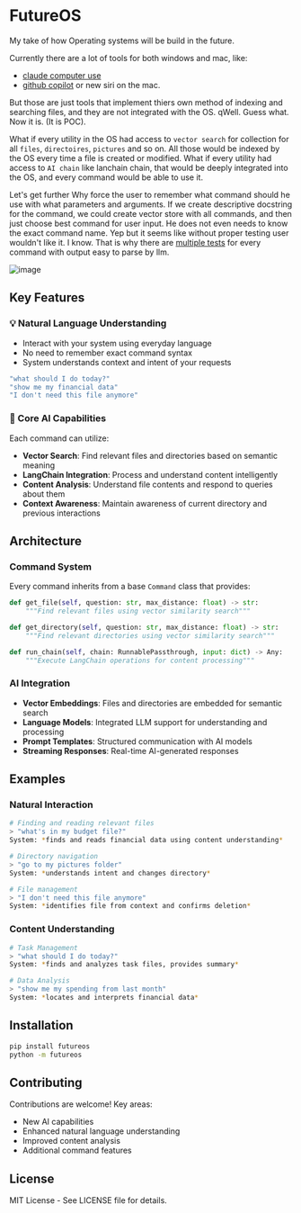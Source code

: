 # FutureOS

My take of how Operating systems will be build in the future.

Currently there are a lot of tools for both windows and mac, like: 
- [claude computer use](https://www.anthropic.com/news/3-5-models-and-computer-use)
- [github copilot](https://copilot.github.com)
or new siri on the mac.

But those are just tools that implement thiers own method of indexing and searching files, and they are not integrated with the OS.
qWell. Guess what. Now it is. (It is POC).

What if every utility in the OS had access to `vector search` for collection for all `files`, `directoires`, `pictures` and so on. All those would be indexed by the OS every time a file is created or modified.
What if every utility had access to `AI chain` like lanchain chain, that would be deeply integrated into the OS, and every command would be able to use it.

Let's get further
Why force the user to remember what command should he use with what parameters and arguments. 
If we create descriptive docstring for the command, we could create vector store with all commands, and then just choose best command for user input. He does not even needs to know the exact command name.
Yep but it seems like without proper testing user wouldn't like it. I know. That is why there are [multiple tests](/tests/test_create_collections.py) for every command with output easy to parse by llm.

![image](https://github.com/user-attachments/assets/4bdf7e12-0f9b-4f68-a588-4aed67ec6d45)

## Key Features

### 💡 Natural Language Understanding

- Interact with your system using everyday language
- No need to remember exact command syntax
- System understands context and intent of your requests

```bash
"what should I do today?"
"show me my financial data"
"I don't need this file anymore"
```

### 🧠 Core AI Capabilities

Each command can utilize:

- **Vector Search**: Find relevant files and directories based on semantic meaning
- **LangChain Integration**: Process and understand content intelligently
- **Content Analysis**: Understand file contents and respond to queries about them
- **Context Awareness**: Maintain awareness of current directory and previous interactions

## Architecture

### Command System

Every command inherits from a base `Command` class that provides:

```python
def get_file(self, question: str, max_distance: float) -> str:
    """Find relevant files using vector similarity search"""

def get_directory(self, question: str, max_distance: float) -> str:
    """Find relevant directories using vector similarity search"""

def run_chain(self, chain: RunnablePassthrough, input: dict) -> Any:
    """Execute LangChain operations for content processing"""
```

### AI Integration

- **Vector Embeddings**: Files and directories are embedded for semantic search
- **Language Models**: Integrated LLM support for understanding and processing
- **Prompt Templates**: Structured communication with AI models
- **Streaming Responses**: Real-time AI-generated responses

## Examples

### Natural Interaction

```bash
# Finding and reading relevant files
> "what's in my budget file?"
System: *finds and reads financial data using content understanding*

# Directory navigation
> "go to my pictures folder"
System: *understands intent and changes directory*

# File management
> "I don't need this file anymore"
System: *identifies file from context and confirms deletion*
```

### Content Understanding

```bash
# Task Management
> "what should I do today?"
System: *finds and analyzes task files, provides summary*

# Data Analysis
> "show me my spending from last month"
System: *locates and interprets financial data*
```

## Installation

```bash
pip install futureos
python -m futureos
```

## Contributing

Contributions are welcome! Key areas:

- New AI capabilities
- Enhanced natural language understanding
- Improved content analysis
- Additional command features

## License

MIT License - See LICENSE file for details.
